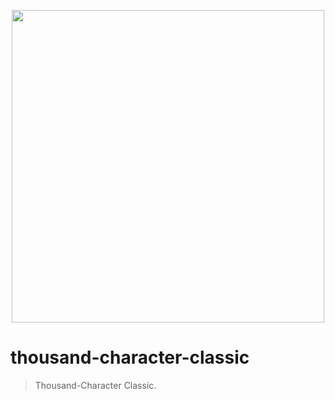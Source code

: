 <p align="center">
  <a href="https://github.com/afeiship/thousand-character-classic">
    <img width="500" src="http://ww1.sinaimg.cn/large/006tNc79gy1g5eu5g1f6fj30go0adtab.jpg">
  </a>
</p>

# thousand-character-classic
> Thousand-Character Classic.